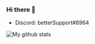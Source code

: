 ### Hi there 👋
- Discord: betterSupport#8964

<img src="https://github-readme-stats.vercel.app/api?username=Odsku&show_icons=true&theme=dracula&include_all_commits=true&count_private=true&layout=compact" alt="My github stats"/>

